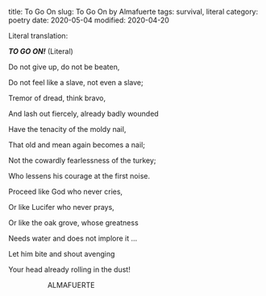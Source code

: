 title: To Go On
slug: To Go On by Almafuerte
tags: survival, literal
category: poetry
date: 2020-05-04
modified: 2020-04-20

Literal translation:

**_TO GO ON!_** (Literal) 

Do not give up, do not be beaten, 

Do not feel like a slave, not even a slave; 

Tremor of dread, think bravo, 

And lash out fiercely, already badly wounded 

Have the tenacity of the moldy nail, 

That old and mean again becomes a nail; 

Not the cowardly fearlessness of the turkey; 

Who lessens his courage at the first noise. 

Proceed like God who never cries, 

Or like Lucifer who never prays, 

Or like the oak grove, whose greatness 

Needs water and does not implore it … 

Let him bite and shout avenging 

Your head already rolling in the dust! 

                              ALMAFUERTE 
